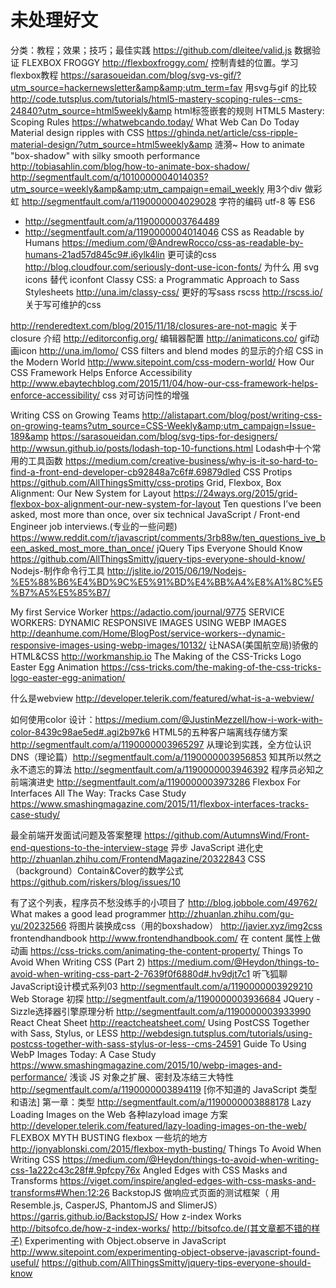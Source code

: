 # 未处理好文
分类：教程；效果；技巧；最佳实践
https://github.com/dleitee/valid.js 数据验证
FLEXBOX FROGGY  http://flexboxfroggy.com/ 控制青蛙的位置。学习flexbox教程
https://sarasoueidan.com/blog/svg-vs-gif/?utm_source=hackernewsletter&amp&amp;utm_term=fav 用svg与gif 的比较
http://code.tutsplus.com/tutorials/html5-mastery-scoping-rules--cms-24840?utm_source=html5weekly&amp  html标签嵌套的规则 HTML5 Mastery: Scoping Rules
https://whatwebcando.today/ What Web Can Do Today
Material design ripples with CSS  https://ghinda.net/article/css-ripple-material-design/?utm_source=html5weekly&amp 涟漪~
How to animate "box-shadow" with silky smooth performance http://tobiasahlin.com/blog/how-to-animate-box-shadow/
http://segmentfault.com/q/1010000004014035?utm_source=weekly&amp&amp;utm_campaign=email_weekly 用3个div 做彩虹
http://segmentfault.com/a/1190000004029028 字符的编码 utf-8 等
ES6
* http://segmentfault.com/a/1190000003764489
* http://segmentfault.com/a/1190000004014046
CSS as Readable by Humans https://medium.com/@AndrewRocco/css-as-readable-by-humans-21ad57d845c9#.i6ylk4lin 更可读的css
http://blog.cloudfour.com/seriously-dont-use-icon-fonts/ 为什么 用 svg icons 替代 iconfont
Classy CSS: a Programmatic Approach to Sass Stylesheets http://una.im/classy-css/  更好的写sass
rscss http://rscss.io/ 关于写可维护的css

http://renderedtext.com/blog/2015/11/18/closures-are-not-magic 关于closure 介绍
http://editorconfig.org/ 编辑器配置
http://animaticons.co/ gif动画icon
http://una.im/lomo/   CSS filters and blend modes 的显示的介绍
CSS in the Modern World http://www.sitepoint.com/css-modern-world/
How Our CSS Framework Helps Enforce Accessibility  http://www.ebaytechblog.com/2015/11/04/how-our-css-framework-helps-enforce-accessibility/ css 对可访问性的增强

Writing CSS on Growing Teams http://alistapart.com/blog/post/writing-css-on-growing-teams?utm_source=CSS-Weekly&amp;utm_campaign=Issue-189&amp 
https://sarasoueidan.com/blog/svg-tips-for-designers/
http://wwsun.github.io/posts/lodash-top-10-functions.html Lodash中十个常用的工具函数
https://medium.com/creative-business/why-is-it-so-hard-to-find-a-front-end-developer-cb92848a7c6f#.69879dled
CSS Protips https://github.com/AllThingsSmitty/css-protips
Grid, Flexbox, Box Alignment: Our New System for Layout https://24ways.org/2015/grid-flexbox-box-alignment-our-new-system-for-layout
Ten questions I’ve been asked, most more than once, over six technical JavaScript / Front-end Engineer job interviews.(专业的一些问题) https://www.reddit.com/r/javascript/comments/3rb88w/ten_questions_ive_been_asked_most_more_than_once/
jQuery Tips Everyone Should Know https://github.com/AllThingsSmitty/jquery-tips-everyone-should-know/
Nodejs-制作命令行工具 http://jslite.io/2015/06/19/Nodejs-%E5%88%B6%E4%BD%9C%E5%91%BD%E4%BB%A4%E8%A1%8C%E5%B7%A5%E5%85%B7/

My first Service Worker https://adactio.com/journal/9775
SERVICE WORKERS: DYNAMIC RESPONSIVE IMAGES USING WEBP IMAGES http://deanhume.com/Home/BlogPost/service-workers--dynamic-responsive-images-using-webp-images/10132/
让NASA(美国航空局)骄傲的 HTML&CSS http://workmanship.io
The Making of the CSS-Tricks Logo Easter Egg Animation https://css-tricks.com/the-making-of-the-css-tricks-logo-easter-egg-animation/

什么是webview http://developer.telerik.com/featured/what-is-a-webview/

如何使用color 设计：https://medium.com/@JustinMezzell/how-i-work-with-color-8439c98ae5ed#.agi2b97k6
HTML5的五种客户端离线存储方案 http://segmentfault.com/a/1190000003965297
从理论到实践，全方位认识DNS（理论篇）http://segmentfault.com/a/1190000003956853
知其所以然之永不遗忘的算法 http://segmentfault.com/a/1190000003946392
程序员必知之前端演进史 http://segmentfault.com/a/1190000003973286
Flexbox For Interfaces All The Way: Tracks Case Study https://www.smashingmagazine.com/2015/11/flexbox-interfaces-tracks-case-study/

最全前端开发面试问题及答案整理 https://github.com/AutumnsWind/Front-end-questions-to-the-interview-stage
异步 JavaScript 进化史 http://zhuanlan.zhihu.com/FrontendMagazine/20322843
CSS （background）Contain&Cover的数学公式 https://github.com/riskers/blog/issues/10

有了这个列表，程序员不愁没练手的小项目了 http://blog.jobbole.com/49762/
What makes a good lead programmer http://zhuanlan.zhihu.com/gu-yu/20232566
将图片装换成css（用的boxshadow） http://javier.xyz/img2css
frontendhandbook http://www.frontendhandbook.com/
在 content 属性上做动画 https://css-tricks.com/animating-the-content-property/
Things To Avoid When Writing CSS (Part 2) https://medium.com/@Heydon/things-to-avoid-when-writing-css-part-2-7639f0f6880d#.hv9djt7c1
听飞狐聊JavaScript设计模式系列03 http://segmentfault.com/a/1190000003929210
Web Storage 初探 http://segmentfault.com/a/1190000003936684
JQuery - Sizzle选择器引擎原理分析 http://segmentfault.com/a/1190000003933990
React Cheat Sheet http://reactcheatsheet.com/
Using PostCSS Together with Sass, Stylus, or LESS http://webdesign.tutsplus.com/tutorials/using-postcss-together-with-sass-stylus-or-less--cms-24591
Guide To Using WebP Images Today: A Case Study https://www.smashingmagazine.com/2015/10/webp-images-and-performance/
浅谈 JS 对象之扩展、密封及冻结三大特性 http://segmentfault.com/a/1190000003894119
[你不知道的 JavaScript 类型和语法] 第一章：类型 http://segmentfault.com/a/1190000003888178
Lazy Loading Images on the Web 各种lazyload image 方案 http://developer.telerik.com/featured/lazy-loading-images-on-the-web/
FLEXBOX MYTH BUSTING  flexbox 一些坑的地方 http://jonyablonski.com/2015/flexbox-myth-busting/
Things To Avoid When Writing CSS https://medium.com/@Heydon/things-to-avoid-when-writing-css-1a222c43c28f#.9pfcpy76x
Angled Edges with CSS Masks and Transforms https://viget.com/inspire/angled-edges-with-css-masks-and-transforms#When:12:26
BackstopJS 做响应式页面的测试框架（ 用Resemble.js, CasperJS, PhantomJS and SlimerJS） https://garris.github.io/BackstopJS/
How z-index Works http://bitsofco.de/how-z-index-works/ http://bitsofco.de/(其文章都不错的样子)
Experimenting with Object.observe in JavaScript http://www.sitepoint.com/experimenting-object-observe-javascript-found-useful/
https://github.com/AllThingsSmitty/jquery-tips-everyone-should-know